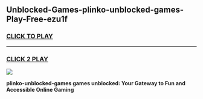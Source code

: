 
## Unblocked-Games-plinko-unblocked-games-Play-Free-ezu1f
<h3>
<a href="https://premium76.site?title=plinko-unblocked-games&ref=10A">CLICK TO PLAY</a></h3>
<hr>

<h3>
<a href="https://premium76.site?title=plinko-unblocked-games&ref=10A">CLICK 2 PLAY</a>
  
</h3>

<a href="https://premium76.site?title=plinko-unblocked-games&ref=10A"><img src="https://clearcache.store/games.png"></a>


**plinko-unblocked-games games unblocked: Your Gateway to Fun and Accessible Online Gaming**
